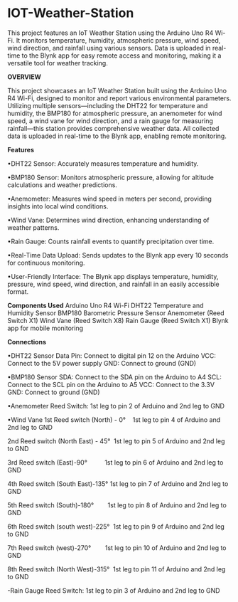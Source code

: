# IOT-Weather-Station

This project features an IoT Weather Station using the Arduino Uno R4 Wi-Fi. It monitors temperature, humidity, atmospheric pressure, wind speed, wind direction, and rainfall using various sensors. Data is uploaded in real-time to the Blynk app for easy remote access and monitoring, making it a versatile tool for weather tracking.

**OVERVIEW**

This project showcases an IoT Weather Station built using the Arduino Uno R4 Wi-Fi, designed to monitor and report various environmental parameters. Utilizing multiple sensors—including the DHT22 for temperature and humidity, the BMP180 for atmospheric pressure, an anemometer for wind speed, a wind vane for wind direction, and a rain gauge for measuring rainfall—this station provides comprehensive weather data. All collected data is uploaded in real-time to the Blynk app, enabling remote monitoring.

**Features**

•DHT22 Sensor: Accurately measures temperature and humidity.

•BMP180 Sensor: Monitors atmospheric pressure, allowing for altitude calculations and weather predictions.

•Anemometer: Measures wind speed in meters per second, providing insights into local wind conditions.

•Wind Vane: Determines wind direction, enhancing understanding of weather patterns.

•Rain Gauge: Counts rainfall events to quantify precipitation over time.

•Real-Time Data Upload: Sends updates to the Blynk app every 10 seconds for continuous monitoring.

•User-Friendly Interface: The Blynk app displays temperature, humidity, pressure, wind speed, wind direction, and rainfall in an easily accessible format.

**Components Used**
Arduino Uno R4 Wi-Fi
DHT22 Temperature and Humidity Sensor
BMP180 Barometric Pressure Sensor
Anemometer (Reed Switch X1)
Wind Vane (Reed Switch X8)
Rain Gauge (Reed Switch X1)
Blynk app for mobile monitoring

**Connections**

•DHT22 Sensor
Data Pin: Connect to digital pin 12 on the Arduino
VCC: Connect to the 5V power supply
GND: Connect to ground (GND)

•BMP180 Sensor
SDA: Connect to the SDA pin on the Arduino to A4
SCL: Connect to the SCL pin on the Arduino to A5
VCC: Connect to the 3.3V
GND: Connect to ground (GND)

•Anemometer
Reed Switch: 1st leg to pin 2 of Arduino and 2nd leg to GND

•Wind Vane
1st Reed switch (North) - 0°    
1st leg to pin 4 of Arduino and 2nd leg to GND        

2nd Reed switch (North East) - 45°  1st leg to pin 5 of Arduino and 2nd leg to GND 

3rd Reed switch (East)-90°          1st leg to pin 6 of Arduino and 2nd leg to GND  

4th Reed switch (South East)-135°
1st leg to pin 7 of Arduino and 2nd leg to GND  

5th Reed switch (South)-180°        1st leg to pin 8 of Arduino and 2nd leg to GND

6th Reed switch (south west)-225°  1st leg to pin 9 of Arduino and 2nd leg to GND

7th Reed switch (west)-270°        1st leg to pin 10 of Arduino and 2nd leg to GND

8th Reed switch (North West)-315° 
1st leg to pin 11 of Arduino and 2nd leg to GND

-Rain Gauge
Reed Switch: 1st leg to pin 3 of Arduino and 2nd leg to GND
